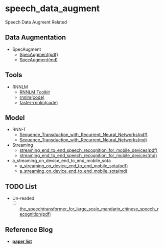 # speech_data_augment
Speech Data Augment Related


## Data Augmentation
- SpecAugment
    - [SpecAugment(pdf)][1]
    - [SpecAugment(md)][2]
## Tools
- RNNLM
    - [RNNLM Toolkit][10]
    - [rnnlm(code)][11]
    - [faster-rnnlm(code)][12]

## Model
- RNN-T
    - [Sequence_Transduction_with_Recurrent_Neural_Networks(pdf)][8]
    - [Sequence_Transduction_with_Recurrent_Neural_Networks(md)][9]
- Streaming
    - [streaming_end_to_end_speech_recognition_for_mobile_devices(pdf)][3]
    - [streaming_end_to_end_speech_recognition_for_mobile_devices(md)][6]
- a_streaming_on_device_end_to_end_mobile_sota
    - [a_streaming_on_device_end_to_end_mobile_sota(pdf)][5]
    - [a_streaming_on_device_end_to_end_mobile_sota(md)][7]

## TODO List
- Un-readed
    - [ ] [the_speechtransformer_for_large_scale_mandarin_chinese_speech_recognition(pdf)][4]
    
## Reference Blog
- [**paper list**][13]


[1]:pdf/SpecAugment.pdf
[2]:md/SpecAugment.md
[3]:pdf/streaming_end_to_end_speech_recognition_for_mobile_devices.pdf
[4]:pdf/the_speechtransformer_for_large_scale_mandarin_chinese_speech_recognition.pdf
[5]:pdf/a_streaming_on_device_end_to_end_mobile_sota.pdf
[6]:md/streaming_end_to_end_speech_recognition_for_mobile_devices.md
[7]:md/a_streaming_on_device_end_to_end_mobile_sota.md
[8]:pdf/rnn-t.pdf
[9]:md/rnn-t.md
[10]:http://www.fit.vutbr.cz/~imikolov/rnnlm/
[11]:https://github.com/IntelLabs/rnnlm
[12]:https://github.com/yandex/faster-rnnlm
[13]:https://github.com/Pelhans/paper_list/tree/master/speech
